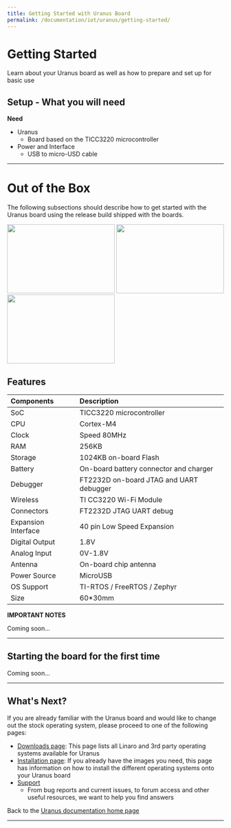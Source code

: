 ```yaml
---
title: Getting Started with Uranus Board
permalink: /documentation/iot/uranus/getting-started/
---
```


# Getting Started

Learn about your Uranus board as well as how to prepare and set up for basic use

## Setup - What you will need

**Need**
- Uranus
   - Board based on the TICC3220 microcontroller
- Power and Interface
   - USB to micro-USD cable

***

# Out of the Box

The following subsections should describe how to get started with the Uranus board using the release build shipped with the boards.

<img src="" data-canonical-src="" width="250" height="160" />
<img src="" data-canonical-src="" width="250" height="160" />
<img src="" data-canonical-src="" width="250" height="160" />

## Features

| Components             | Description                              |
|:-----------------------|:-----------------------------------------|
| SoC                    | TICC3220 microcontroller                 |
| CPU                    | Cortex-M4                                |
| Clock                  | Speed 80MHz                              |
| RAM                    | 256KB                                    |
| Storage                | 1024KB on-board Flash                    |
| Battery                | On-board battery connector and charger   |
| Debugger               | FT2232D on-board JTAG and UART debugger  |
| Wireless               | TI CC3220 Wi-Fi Module                   |
| Connectors             | FT2232D JTAG UART debug                  |
| Expansion Interface    | 40 pin Low Speed Expansion               |
| Digital Output         | 1.8V                                     |
| Analog   Input         | 0V-1.8V                                  |
| Antenna                | On-board chip antenna                    |
| Power Source           | MicroUSB                                 |
| OS   Support	         | TI-RTOS / FreeRTOS / Zephyr              |
| Size                   | 60*30mm                                  |

**IMPORTANT NOTES**

Coming soon...

***

## Starting the board for the first time

Coming soon...

***

## What's Next?

If you are already familiar with the Uranus board and would like to change out the stock operating system, please proceed to one of the following pages:

- [Downloads page](../downloads/): This page lists all Linaro and 3rd party operating systems available for Uranus
- [Installation page](../installation/): If you already have the images you need, this page has information on how to install the different operating systems onto your Uranus board
- [Support](../support/)
   - From bug reports and current issues, to forum access and other useful resources, we want to help you find answers

Back to the [Uranus documentation home page](../README.md)

*** 
